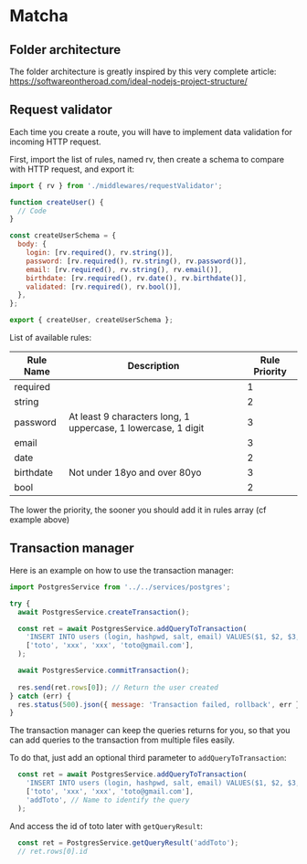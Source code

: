 # Matcha

## Folder architecture

The folder architecture is greatly inspired by this very complete article:
https://softwareontheroad.com/ideal-nodejs-project-structure/

## Request validator

Each time you create a route, you will have to implement data validation for incoming HTTP request.

First, import the list of rules, named rv, then create a schema to compare with HTTP request, and export it:
```js
import { rv } from './middlewares/requestValidator';

function createUser() {
  // Code
}

const createUserSchema = {
  body: {
    login: [rv.required(), rv.string()],
    password: [rv.required(), rv.string(), rv.password()],
    email: [rv.required(), rv.string(), rv.email()],
    birthdate: [rv.required(), rv.date(), rv.birthdate()],
    validated: [rv.required(), rv.bool()],
  },
};

export { createUser, createUserSchema };
```

List of available rules:

Rule Name | Description | Rule Priority
--------- | ----------- | -------------
required | | 1
string | | 2
password | At least 9 characters long, 1 uppercase, 1 lowercase, 1 digit | 3
email | | 3
date | | 2
birthdate | Not under 18yo and over 80yo | 3
bool | | 2

The lower the priority, the sooner you should add it in rules array (cf example above)

## Transaction manager

Here is an example on how to use the transaction manager:
```js
import PostgresService from '../../services/postgres';

try {
  await PostgresService.createTransaction();

  const ret = await PostgresService.addQueryToTransaction(
    'INSERT INTO users (login, hashpwd, salt, email) VALUES($1, $2, $3, $4) RETURNING *',
    ['toto', 'xxx', 'xxx', 'toto@gmail.com'],
  );

  await PostgresService.commitTransaction();
  
  res.send(ret.rows[0]); // Return the user created
} catch (err) {
  res.status(500).json({ message: 'Transaction failed, rollback', err });
}
```

The transaction manager can keep the queries returns for you, so that you can add queries to the transaction from multiple files easily.

To do that, just add an optional third parameter to `addQueryToTransaction`:
```js
  const ret = await PostgresService.addQueryToTransaction(
    'INSERT INTO users (login, hashpwd, salt, email) VALUES($1, $2, $3, $4) RETURNING *',
    ['toto', 'xxx', 'xxx', 'toto@gmail.com'],
    'addToto', // Name to identify the query
  );
```

And access the id of toto later with `getQueryResult`:
```js
  const ret = PostgresService.getQueryResult('addToto');
  // ret.rows[0].id
```